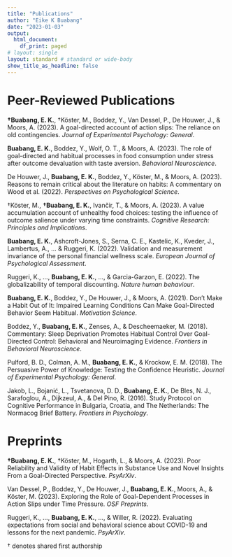 ```yaml
---
title: "Publications"
author: "Eike K Buabang"
date: "2023-01-03"
output:
  html_document:
    df_print: paged
# layout: single
layout: standard # standard or wide-body
show_title_as_headline: false
---
```

# Peer-Reviewed Publications

**†Buabang, E. K.**, †Köster, M., Boddez, Y., Van Dessel, P., De Houwer, J., & Moors, A. (2023). 
A goal-directed account of action slips: The reliance on old contingencies.
*Journal of Experimental Psychology: General*.
[<i class="fas fa-file-pdf"></i>](https://raw.githubusercontent.com/EKBuabang/eike-hugo/main/themes/hugo-apero/static/publications/Buabang_et_al.(2023)JEPG.pdf)

**Buabang, E. K.**, Boddez, Y., Wolf, O. T., & Moors, A. (2023). The role of goal-directed and habitual processes in food consumption under stress after outcome devaluation with taste aversion.
*Behavioral Neuroscience*.
[<i class="fas fa-file-pdf"></i>](https://raw.githubusercontent.com/EKBuabang/eike-hugo/main/themes/hugo-apero/static/publications/Buabang_et_al.(2023)BNE.pdf)

De Houwer, J., **Buabang, E. K.**, Boddez, Y., Köster, M., & Moors, A. (2023). Reasons to remain critical about the literature on habits: A commentary on Wood et al. (2022). *Perspectives on Psychological Science*.
[<i class="fas fa-file-pdf"></i>](https://raw.githubusercontent.com/EKBuabang/eike-hugo/main/themes/hugo-apero/static/publications/De_Houwer_et_al.(2023)PPS.pdf)

†Köster, M., **†Buabang, E. K.**, Ivančir, T., & Moors, A. (2023). A value accumulation account of unhealthy food choices: testing the influence of outcome salience under varying time constraints.
*Cognitive Research: Principles and Implications*.
[<i class="fas fa-file-pdf"></i>](https://raw.githubusercontent.com/EKBuabang/eike-hugo/main/themes/hugo-apero/static/publications/Köster_et_al.(2023)CRPI)

**Buabang, E. K.**, Ashcroft-Jones, S., Serna, C. E., Kastelic, K., Kveder, J., Lambertus, A., ... & Ruggeri, K. (2022). Validation and measurement invariance of the personal financial wellness scale.
*European Journal of Psychological Assessment*.
[<i class="fas fa-file-pdf"></i>](https://raw.githubusercontent.com/EKBuabang/eike-hugo/main/themes/hugo-apero/static/publications/Buabang_et_al.(2022)EJPA.pdf)

Ruggeri, K., ..., **Buabang, E. K.**, ..., & Garcia-Garzon, E. (2022). The globalizability of temporal discounting.
*Nature human behaviour*.
[<i class="fas fa-file-pdf"></i>](https://raw.githubusercontent.com/EKBuabang/eike-hugo/main/themes/hugo-apero/static/publications/Ruggeri_et_al.(2022)NHB.pdf)

**Buabang, E. K.**, Boddez, Y., De Houwer, J., & Moors, A. (2021). 
Don’t Make a Habit Out of It: Impaired Learning Conditions Can Make Goal-Directed Behavior Seem Habitual.
*Motivation Science*.
[<i class="fas fa-file-pdf"></i>](https://raw.githubusercontent.com/EKBuabang/eike-hugo/main/themes/hugo-apero/static/publications/Buabang_et_al.(2021)MOT.pdf)

Boddez, Y., **Buabang, E. K.**, Zenses, A., & Descheemaeker, M. (2018). 
Commentary: Sleep Deprivation Promotes Habitual Control Over Goal-Directed Control: Behavioral and Neuroimaging Evidence.
*Frontiers in Behavioral Neuroscience*.
[<i class="fas fa-file-pdf"></i>](https://raw.githubusercontent.com/EKBuabang/eike-hugo/main/themes/hugo-apero/static/publications/Boddez_et_al.(2018)Front_Behav_Neurosci.pdf)

Pulford, B. D., Colman, A. M., **Buabang, E. K.**, & Krockow, E. M. (2018). 
The Persuasive Power of Knowledge: Testing the Confidence Heuristic.
*Journal of Experimental Psychology: General*.
[<i class="fas fa-file-pdf"></i>](https://raw.githubusercontent.com/EKBuabang/eike-hugo/main/themes/hugo-apero/static/publications/Pulford_et_al.(2018)JEPG.pdf)

Jakob, L., Bojanić, L., Tsvetanova, D. D., **Buabang, E. K.**, De Bles, N. J., Sarafoglou, A., Dijkzeul, A., & Del Pino, R. (2016). 
Study Protocol on Cognitive Performance in Bulgaria, Croatia, and The Netherlands: The Normacog Brief Battery.
*Frontiers in Psychology*.
[<i class="fas fa-file-pdf"></i>](https://raw.githubusercontent.com/EKBuabang/eike-hugo/main/themes/hugo-apero/static/publications/Jakob_et_al(2016)FRONT_PSYCHOL.pdf)

# Preprints

**†Buabang, E. K.**, †Köster, M., Hogarth, L., & Moors, A. (2023). Poor Reliability and Validity of Habit Effects in Substance Use and Novel Insights From a Goal-Directed Perspective.
*PsyArXiv*.
[<i class="fas fa-link"></i>](https://psyarxiv.com/79ykb/)

Van Dessel, P., Boddez, Y., De Houwer, J., **Buabang, E. K.**, Moors, A., & Köster, M. (2023). Exploring the Role of Goal-Dependent Processes in Action Slips under Time Pressure.
 *OSF Preprints*.
[<i class="fas fa-link"></i>](https://doi.org/10.31219/osf.io/mdt4n)

Ruggeri, K., ..., **Buabang, E. K.**, ..., & Willer, R. (2022). Evaluating expectations from social and behavioral science about COVID-19 and lessons for the next pandemic.
*PsyArXiv*.
[<i class="fas fa-link"></i>](https://psyarxiv.com/58udn/)

† denotes shared first authorship